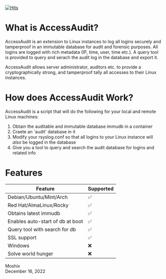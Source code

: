 [![Hits](https://hits.seeyoufarm.com/api/count/incr/badge.svg?url=https%3A%2F%2Fgithub.com%2Fmoshix%2FAccessAudit&count_bg=%2379C83D&title_bg=%23555555&icon=microsoftsqlserver.svg&icon_color=%23E7E7E7&title=hits&edge_flat=false)](https://hits.seeyoufarm.com)

What is AccessAudit?
====================

AccessAudit is an extension to Linux instances to log all logins securely and tamperproof in an immutable database for audit and forensic purposes. All logins are logged with rich metadata  (IP, time, user, time etc.). A query tool is provided to query and serach the audit log in the database and export it. 

AccessAudit allows server administrator, auditors etc. to provide a cryptographically strong, and tamperproof tally all accesses to their Linux instances. 


How does AccessAudit Work?
==========================


AccessAudit is a script that will do the following for your local and remote Linux machines:

1. Obtain the auditable and immutable database immudb in a container
2. Craete an 'audit' database in it
3. Modify your rsyslog.conf so that all logins to your Linux instance will *also* be logged in the database
4. Give you a tool to query and search the audit database for logins and related info 

Features
========

| Feature                            | Supported          |
| --------------------------         | ------------------ |
| Debian/Ubuntu/Mint/Arch            | :white_check_mark: |  
| Red Hat/AlmaLinux/Rocky            | :white_check_mark: |  
| Obtains latest immudb              | :white_check_mark: |  
| Enables auto-start of db at boot   | :white_check_mark: |  
| Query tool with search for db      | :white_check_mark: |  
| SSL support                        | :white_check_mark: |  
| Windows                            | :x:                |  
| Solve world hunger                 | :x:                |

  



Moshix  
December 16, 2022  
